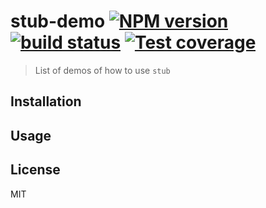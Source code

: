# stub-demo [![NPM version][npm-image]][npm-url] [![build status][travis-image]][travis-url] [![Test coverage][coveralls-image]][coveralls-url]

> List of demos of how to use `stub`

## Installation

## Usage

## License

MIT

[npm-image]: https://img.shields.io/npm/v/stub-demo.svg?style=flat
[npm-url]: https://npmjs.org/package/stub-demo
[travis-image]: https://img.shields.io/travis/meituan/stub-demo.svg?style=flat
[travis-url]: https://travis-ci.org/meituan/stub-demo
[coveralls-image]: https://img.shields.io/coveralls/meituan/stub-demo.svg?style=flat
[coveralls-url]: https://coveralls.io/r/meituan/stub-demo?branch=master
